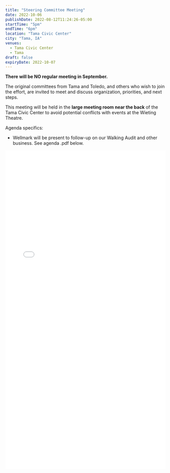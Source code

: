 ```yaml
---
title: "Steering Committee Meeting"
date: 2022-10-06
publishDate: 2022-08-12T11:24:26-05:00
startTime: "5pm"
endTime: "6pm"
location: "Tama Civic Center"
city: "Tama, IA"
venues:
  - Tama Civic Center
  - Tama
draft: false
expiryDate: 2022-10-07
---
```


**There will be NO regular meeting in September.**  

The original committees from Tama and Toledo, and others who wish to join the effort, are invited to meet and discuss organization, priorities, and next steps.

This meeting will be held in the **large meeting room near the back** of the Tama Civic Center to avoid potential conflicts with events at the Wieting Theatre.

Agenda specifics:

  - Wellmark will be present to follow-up on our Walking Audit and other business.  See agenda .pdf below.
 
<embed width=100% height=1000 src="./../../pdfs/Healthy-Hometown-Agenda-for-Oct-2022.pdf"></embed>  
 


  
 
